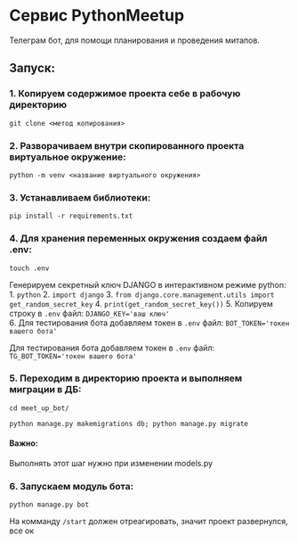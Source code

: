 # Сервис PythonMeetup
Телеграм бот, для помощи планирования и проведения митапов.
## Запуск:

### 1. Копируем содержимое проекта себе в рабочую директорию
```
git clone <метод копирования>
```

### 2. Разворачиваем внутри скопированного проекта виртуальное окружение:
```
python -m venv <название виртуального окружения>
```

### 3. Устанавливаем библиотеки:
```
pip install -r requirements.txt
```

### 4. Для хранения переменных окружения создаем файл .env:
```
touch .env
```
Генерируем секретный ключ DJANGO в интерактивном режиме python:
    1. `python`
    2. `import django`
    3. `from django.core.management.utils import get_random_secret_key`
    4. `print(get_random_secret_key())`
    5. Копируем строку в `.env` файл: `DJANGO_KEY='ваш ключ'`    
    6. Для тестирования бота добавляем токен в `.env` файл: `BOT_TOKEN='токен вашего бота'`

Для тестирования бота добавляем токен в `.env` файл: `TG_BOT_TOKEN='токен вашего бота'`

### 5. Переходим в директорию проекта и выполняем миграции в ДБ: 
```
cd meet_up_bot/

python manage.py makemigrations db; python manage.py migrate
```
#### Важно: 
Выполнять этот шаг нужно при изменении models.py

### 6. Запускаем модуль бота:
```
python manage.py bot
```
На комманду `/start` должен отреагировать, значит проект развернулся, все ок
